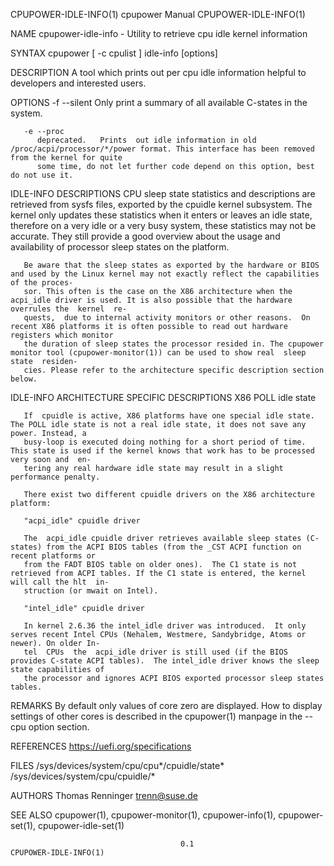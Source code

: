 CPUPOWER-IDLE-INFO(1)							cpupower Manual							 CPUPOWER-IDLE-INFO(1)

NAME
       cpupower-idle-info - Utility to retrieve cpu idle kernel information

SYNTAX
       cpupower [ -c cpulist ] idle-info [options]

DESCRIPTION
       A tool which prints out per cpu idle information helpful to developers and interested users.

OPTIONS
       -f --silent
	      Only print a summary of all available C-states in the system.

       -e --proc
	      deprecated.   Prints  out idle information in old /proc/acpi/processor/*/power format. This interface has been removed from the kernel for quite
	      some time, do not let further code depend on this option, best do not use it.

IDLE-INFO DESCRIPTIONS
       CPU sleep state statistics and descriptions are retrieved from sysfs files, exported by the cpuidle kernel subsystem. The  kernel  only	updates	 these
       statistics  when	 it  enters  or leaves an idle state, therefore on a very idle or a very busy system, these statistics may not be accurate. They still
       provide a good overview about the usage and availability of processor sleep states on the platform.

       Be aware that the sleep states as exported by the hardware or BIOS and used by the Linux kernel may not exactly reflect the capabilities of the proces‐
       sor. This often is the case on the X86 architecture when the acpi_idle driver is used. It is also possible that the hardware overrules the  kernel  re‐
       quests,	due to internal activity monitors or other reasons.  On recent X86 platforms it is often possible to read out hardware registers which monitor
       the duration of sleep states the processor resided in. The cpupower monitor tool (cpupower-monitor(1)) can be used to show real	sleep  state  residen‐
       cies. Please refer to the architecture specific description section below.

IDLE-INFO ARCHITECTURE SPECIFIC DESCRIPTIONS
   X86
       POLL idle state

       If  cpuidle is active, X86 platforms have one special idle state.  The POLL idle state is not a real idle state, it does not save any power. Instead, a
       busy-loop is executed doing nothing for a short period of time. This state is used if the kernel knows that work has to be processed very soon and  en‐
       tering any real hardware idle state may result in a slight performance penalty.

       There exist two different cpuidle drivers on the X86 architecture platform:

       "acpi_idle" cpuidle driver

       The  acpi_idle cpuidle driver retrieves available sleep states (C-states) from the ACPI BIOS tables (from the _CST ACPI function on recent platforms or
       from the FADT BIOS table on older ones).	 The C1 state is not retrieved from ACPI tables. If the C1 state is entered, the kernel will call the hlt  in‐
       struction (or mwait on Intel).

       "intel_idle" cpuidle driver

       In kernel 2.6.36 the intel_idle driver was introduced.  It only serves recent Intel CPUs (Nehalem, Westmere, Sandybridge, Atoms or newer). On older In‐
       tel  CPUs  the  acpi_idle driver is still used (if the BIOS provides C-state ACPI tables).  The intel_idle driver knows the sleep state capabilities of
       the processor and ignores ACPI BIOS exported processor sleep states tables.

REMARKS
       By default only values of core zero are displayed. How to display settings of other cores is described in the cpupower(1) manpage in the	 --cpu	option
       section.

REFERENCES
       https://uefi.org/specifications

FILES
       /sys/devices/system/cpu/cpu*/cpuidle/state*
       /sys/devices/system/cpu/cpuidle/*

AUTHORS
       Thomas Renninger <trenn@suse.de>

SEE ALSO
       cpupower(1), cpupower-monitor(1), cpupower-info(1), cpupower-set(1), cpupower-idle-set(1)

									      0.1							 CPUPOWER-IDLE-INFO(1)
